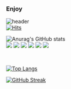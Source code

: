### Enjoy
![header](https://capsule-render.vercel.app/api?type=waving&color=gradient&height=120&animation=fadeIn&section=footer&text=🚗🚘🚛&fontAlign=70)
<br>
[![Hits](https://hits.seeyoufarm.com/api/count/incr/badge.svg?url=https%3A%2F%2Fgithub.com%2Fqwa1822r&count_bg=%2379C83D&title_bg=%23555555&icon=buddy.svg&icon_color=%23B01E1E&title=hits&edge_flat=false)](https://hits.seeyoufarm.com)

 
   
   
   

![Anurag's GitHub stats](https://github-readme-stats.vercel.app/api?username=qwa1822&show_icons=true&theme=radical)
<br>
 <img src="https://img.shields.io/badge/Java-black?style=flat&logo=React&logoColor=white"/>  <img src="https://img.shields.io/badge/html-E34F26?style=flat&logo=React&logoColor=white"/>  <img src="https://img.shields.io/badge/css-1572B6?style=flat&logo=React&logoColor=white"/>    <img src="https://img.shields.io/badge/Javascript-F7DF1E?style=flat&logo=React&logoColor=white"/> <img src="https://img.shields.io/badge/TypeScript-3178C6?style=flat&logo=TypeScript&logoColor=white"/>   <img src="https://img.shields.io/badge/React-61DAFB?style=flat&logo=React&logoColor=white"/>
   <br>



<br>

[![Top Langs](https://github-readme-stats.vercel.app/api/top-langs/?username=qwa1822&langs_count=8)](https://github.com/qwa1822/github-readme-stats)



[![GitHub Streak](https://github-readme-streak-stats.herokuapp.com/?user=qwa1822&theme=tokyonight)](https://git.io/streak-stats)

